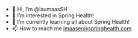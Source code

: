 - 👋 Hi, I’m @laumaasSH
- 👀 I’m interested in Spring Health!
- 🌱 I’m currently learning all about Spring Health!
- 📫 How to reach me lmaaser@springhealth.com

<!---
laumaasSH/laumaasSH is a ✨ special ✨ repository because its `README.md` (this file) appears on your GitHub profile.
You can click the Preview link to take a look at your changes.
--->
